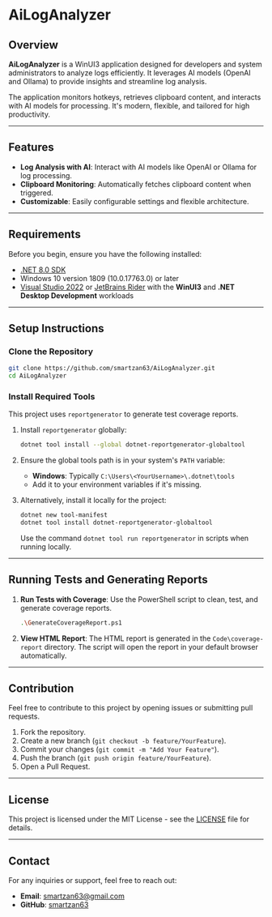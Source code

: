 ﻿# AiLogAnalyzer

## Overview
**AiLogAnalyzer** is a WinUI3 application designed for developers and system administrators to analyze logs efficiently. It leverages AI models (OpenAI and Ollama) to provide insights and streamline log analysis.

The application monitors hotkeys, retrieves clipboard content, and interacts with AI models for processing. It's modern, flexible, and tailored for high productivity.

---

## Features
- **Log Analysis with AI**: Interact with AI models like OpenAI or Ollama for log processing.
- **Clipboard Monitoring**: Automatically fetches clipboard content when triggered.
- **Customizable**: Easily configurable settings and flexible architecture.

---

## Requirements
Before you begin, ensure you have the following installed:
- [.NET 8.0 SDK](https://dotnet.microsoft.com/en-us/download/dotnet/8.0)
- Windows 10 version 1809 (10.0.17763.0) or later
- [Visual Studio 2022](https://visualstudio.microsoft.com/) or [JetBrains Rider](https://www.jetbrains.com/rider/) with the **WinUI3** and **.NET Desktop Development** workloads

---

## Setup Instructions

### Clone the Repository
```bash
git clone https://github.com/smartzan63/AiLogAnalyzer.git
cd AiLogAnalyzer
```

### Install Required Tools
This project uses `reportgenerator` to generate test coverage reports.

1. Install `reportgenerator` globally:
   ```bash
   dotnet tool install --global dotnet-reportgenerator-globaltool
   ```
2. Ensure the global tools path is in your system's `PATH` variable:
    - **Windows**: Typically `C:\Users\<YourUsername>\.dotnet\tools`
    - Add it to your environment variables if it's missing.

3. Alternatively, install it locally for the project:
   ```bash
   dotnet new tool-manifest
   dotnet tool install dotnet-reportgenerator-globaltool
   ```
   Use the command `dotnet tool run reportgenerator` in scripts when running locally.

---

## Running Tests and Generating Reports

1. **Run Tests with Coverage**:
   Use the PowerShell script to clean, test, and generate coverage reports.
   ```bash
   .\GenerateCoverageReport.ps1
   ```

2. **View HTML Report**:
   The HTML report is generated in the `Code\coverage-report` directory. The script will open the report in your default browser automatically.

---

## Contribution
Feel free to contribute to this project by opening issues or submitting pull requests.

1. Fork the repository.
2. Create a new branch (`git checkout -b feature/YourFeature`).
3. Commit your changes (`git commit -m "Add Your Feature"`).
4. Push the branch (`git push origin feature/YourFeature`).
5. Open a Pull Request.

---

## License
This project is licensed under the MIT License - see the [LICENSE](LICENSE) file for details.

---

## Contact
For any inquiries or support, feel free to reach out:
- **Email**: [smartzan63@gmail.com](mailto:smartzan63@gmail.com])
- **GitHub**: [smartzan63](https://github.com/smartzan63)

